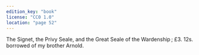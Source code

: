 ```yaml
---
edition_key: "book"
license: "CC0 1.0"
location: "page 52"
---
```

The Signet, the
Privy Seale, and the Great Seale of the Wardenship ; £3. 12s.
borrowed of my brother Arnold.
